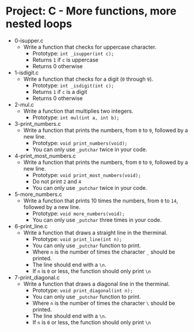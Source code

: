 # Project: C - More functions, more nested loops

*   0-isupper.c
    - Write a function that checks for uppercase character.
      - Prototype: `int _isupper(int c);`
      - Returns `1` if `c` is uppercase
      - Returns 0 otherwise
*   1-isdigit.c
    - Write a function that checks for a digit (`0` through `9`).
      - Prototype: `int _isdigit(int c);`
      - Returns `1` if `c` is a digit
      - Returns 0 otherwise
*   2-mul.c
    - Write a function that multiplies two integers.
      - Prototype: `int mul(int a, int b);`
*   3-print_numbers.c
    - Write a function that prints the numbers, from `0` to `9`, followed by a new line.
      - Prototype: `void print_numbers(void);`
      - You can only use `_putchar` twice in your code.
*   4-print_most_numbers.c
    - Write a function that prints the numbers, from `0` to `9`, followed by a new line.
      - Prototype: `void print_most_numbers(void);`
      - Do not print `2` and `4`
      - You can only use `_putchar` twice in your code.
*   5-more_numbers.c
    - Write a function that prints 10 times the numbers, from `0` to `14`, followed by a new line.
      - Prototype: `void more_numbers(void);`
      - You can only use `_putchar` three times in your code.
*   6-print_line.c
    - Write a function that draws a straight line in the therminal.
      - Prototype: `void print_line(int n);`
      - You can only use `_putchar` function to print.
      - Where `n` is the number of times the character `_` should be printed.
      - The line should end with a `\n`.
      - If `n` is `0` or less, the function should only print `\n`
*   7-print_diagonal.c
    - Write a function that draws a diagonal line in the therminal.
      - Prototype: `void print_diagonal(int n);`
      - You can only use `_putchar` function to print.
      - Where `n` is the number of times the character `\` should be printed.
      - The line should end with a `\n`.
      - If `n` is `0` or less, the function should only print `\n`
